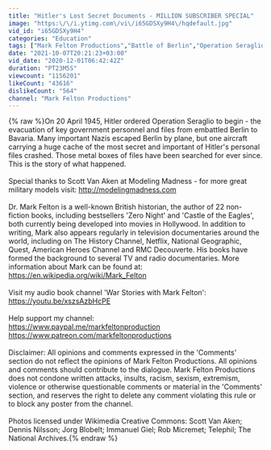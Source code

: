 ```yaml
---
title: "Hitler's Lost Secret Documents - MILLION SUBSCRIBER SPECIAL"
image: "https:\/\/i.ytimg.com\/vi\/i65GDSXy9H4\/hqdefault.jpg"
vid_id: "i65GDSXy9H4"
categories: "Education"
tags: ["Mark Felton Productions","Battle of Berlin","Operation Seraglio"]
date: "2021-10-07T20:21:23+03:00"
vid_date: "2020-12-01T06:42:42Z"
duration: "PT23M5S"
viewcount: "1156201"
likeCount: "43616"
dislikeCount: "564"
channel: "Mark Felton Productions"
---
```

{% raw %}On 20 April 1945, Hitler ordered Operation Seraglio to begin - the evacuation of key government personnel and files from embattled Berlin to Bavaria. Many important Nazis escaped Berlin by plane, but one aircraft carrying a huge cache of the most secret and important of Hitler's personal files crashed. Those metal boxes of files have been searched for ever since. This is the story of what happened.<br /><br />Special thanks to Scott Van Aken at Modeling Madness - for more great military models visit: <a rel="nofollow" target="blank" href="http://modelingmadness.com">http://modelingmadness.com</a><br /><br />Dr. Mark Felton is a well-known British historian, the author of 22 non-fiction books, including bestsellers 'Zero Night' and 'Castle of the Eagles', both currently being developed into movies in Hollywood. In addition to writing, Mark also appears regularly in television documentaries around the world, including on The History Channel, Netflix, National Geographic, Quest, American Heroes Channel and RMC Decouverte. His books have formed the background to several TV and radio documentaries. More information about Mark can be found at: <a rel="nofollow" target="blank" href="https://en.wikipedia.org/wiki/Mark_Felton">https://en.wikipedia.org/wiki/Mark_Felton</a><br /><br />Visit my audio book channel 'War Stories with Mark Felton': <a rel="nofollow" target="blank" href="https://youtu.be/xszsAzbHcPE">https://youtu.be/xszsAzbHcPE</a><br /><br />Help support my channel:<br /><a rel="nofollow" target="blank" href="https://www.paypal.me/markfeltonproduction">https://www.paypal.me/markfeltonproduction</a><br /><a rel="nofollow" target="blank" href="https://www.patreon.com/markfeltonproductions">https://www.patreon.com/markfeltonproductions</a><br /><br />Disclaimer: All opinions and comments expressed in the 'Comments' section do not reflect the opinions of Mark Felton Productions. All opinions and comments should contribute to the dialogue. Mark Felton Productions does not condone written attacks, insults, racism, sexism, extremism, violence or otherwise questionable comments or material in the 'Comments' section, and reserves the right to delete any comment violating this rule or to block any poster from the channel.<br /><br />Photos licensed under Wikimedia Creative Commons: Scott Van Aken; Dennis Nilsson; Jorg Blobelt; Immanuel Giel; Rob Micremet; Telephil; The National Archives.{% endraw %}
